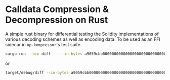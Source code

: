 # Calldata Compression & Decompression on Rust 

A simple rust binary for differential testing the Solidity implementations of various decoding schemes as well as encoding data. To be used as an FFI sidecar in `op-kompressor`'s test suite.

```sh
cargo run --bin diff -- --in-bytes a9059cbb000000000000000000000000000000000000000000000000000000000000000b0000000000000000000000000000000000000000000000000de0b6b3a7640000 --mode zero-kompress 
```

or

```sh
target/debug/diff --in-bytes a9059cbb000000000000000000000000000000000000000000000000000000000000000b0000000000000000000000000000000000000000000000000de0b6b3a7640000 --mode zero-kompress 
```

